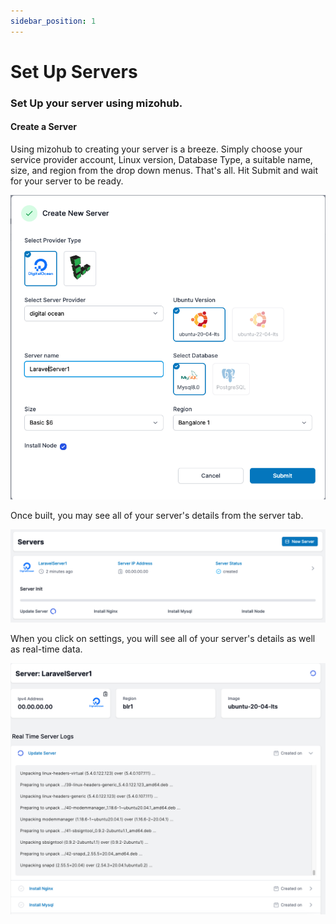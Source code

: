 ```yaml
---
sidebar_position: 1
---
```


# Set Up Servers

### Set Up your server using mizohub.

#### Create a Server

Using mizohub to creating your server is a breeze. Simply choose your service provider account, Linux version, Database Type, a suitable name, size, and region from the drop down menus. That's all. Hit Submit and wait for your server to be ready.

![Mezohub](./img/create-dc.png)

Once built, you may see all of your server's details from the server tab.

![Mezohub](./img/server-created.png)

When you click on settings, you will see all of your server's details as well as real-time data.

![Mezohub](./img/realtime-server.png)